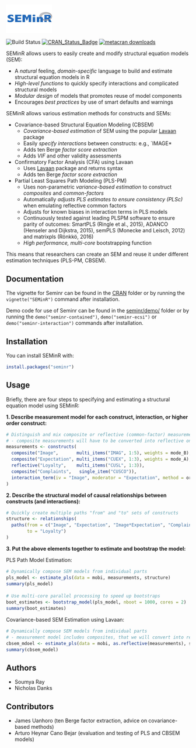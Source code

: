 
<!-- README.md is generated from README.Rmd. Please edit that file -->

<img src="vignettes/SEMinR_logo.jpg" width="25%" />

![Build Status](https://travis-ci.org/sem-in-r/seminr.svg?branch=master)
[![CRAN\_Status\_Badge](https://www.r-pkg.org/badges/version/seminr)](https://cran.r-project.org/package=seminr)
[![metacran
downloads](https://cranlogs.r-pkg.org/badges/grand-total/seminr)](https://cran.r-project.org/package=seminr)

SEMinR allows users to easily create and modify structural equation
models (SEM):

  - A *natural* feeling, *domain-specific* language to build and
    estimate structural equation models in R
  - *High-level functions* to quickly specify interactions and
    complicated structural models
  - *Modular design* of models that promotes reuse of model components
  - Encourages *best practices* by use of smart defaults and warnings

SEMinR allows various estimation methods for constructs and SEMs:

  - Covariance-based Structural Equation Modeling (CBSEM)
      - *Covariance-based estimation* of SEM using the popular
        [Lavaan](https://github.com/yrosseel/lavaan) package
      - Easily *specify interactions* between constructs: e.g.,
        \`IMAGE\*
      - Adds ten Berge *factor score extraction*
      - Adds *VIF* and other validity assessments
  - Confirmatory Factor Analysis (CFA) using Lavaan
      - Uses [Lavaan](https://github.com/yrosseel/lavaan) package and
        returns syntax
      - Adds ten Berge *factor score extraction*
  - Partial Least Squares Path Modeling (PLS-PM)
      - Uses non-parametric *variance-based estimation* to construct
        *composites* and *common-factors*
      - Automatically *adjusts PLS estimates to ensure consistency
        (PLSc)* when emulating reflective common factors
      - Adjusts for known biases in interaction terms in PLS models
      - Continuously tested against leading PLSPM software to ensure
        parity of outcomes: SmartPLS (Ringle et al., 2015), ADANCO
        (Henseler and Dijkstra, 2015), semPLS (Monecke and Leisch, 2012)
        and matrixpls (Rönkkö, 2016)
      - *High performance, multi-core* bootstrapping function

This means that researchers can create an SEM and reuse it under
different estimation techniques (PLS-PM, CBSEM).

## Documentation

The vignette for Seminr can be found in the
[CRAN](https://cran.r-project.org/package=seminr/vignettes/SEMinR.html)
folder or by running the `vignette("SEMinR")` command after
installation.

Demo code for use of Seminr can be found in the
[seminr/demo/](https://github.com/sem-in-r/seminr/tree/master/demo)
folder or by running the `demo("seminr-contained")`,
`demo("seminr-ecsi")` or `demo("seminr-interaction")` commands after
installation.

## Installation

You can install SEMinR with:

``` r
install.packages("seminr")
```

## Usage

Briefly, there are four steps to specifying and estimating a structural
equation model using SEMinR:

**1. Describe measurement model for each construct, interaction, or
higher order
construct:**

``` r
# Distinguish and mix composite or reflective (common-factor) measurement models
# - composite measurements will have to be converted into reflective ones for CBSEM (see below)
measurements <- constructs(
  composite("Image",       multi_items("IMAG", 1:5), weights = mode_B),
  composite("Expectation", multi_items("CUEX", 1:3), weights = mode_A),
  reflective("Loyalty",    multi_items("CUSL", 1:3)),
  composite("Complaints",   single_item("CUSCO")),
  interaction_term(iv = "Image", moderator = "Expectation", method = orthogonal)
)
```

**2. Describe the structural model of causal relationships between
constructs (and interactions):**

``` r
# Quickly create multiple paths "from" and "to" sets of constructs
structure <- relationships(
  paths(from = c("Image", "Expectation", "Image*Expectation", "Complaints"), 
        to = "Loyalty")
)
```

**3. Put the above elements together to estimate and bootstrap the
model:**

PLS Path Model Estimation:

``` r
# Dynamically compose SEM models from individual parts
pls_model <- estimate_pls(data = mobi, measurements, structure)
summary(pls_model)

# Use multi-core parallel processing to speed up bootstraps
boot_estimates <- bootstrap_model(pls_model, nboot = 1000, cores = 2)
summary(boot_estimates)
```

Covariance-based SEM Estimation using Lavaan:

``` r
# Dynamically compose SEM models from individual parts
# - measurement model includes composites, that we will convert into reflective common factors
cbsem_mdoel <- estimate_pls(data = mobi, as.reflective(measurements), structure)
summary(cbsem_model)
```

## Authors

  - Soumya Ray
  - Nicholas Danks

## Contributors

  - James Uanhoro (ten Berge factor extraction, advice on
    covariance-based methods)
  - Arturo Heynar Cano Bejar (evaluation and testing of PLS and CBSEM
    models)
